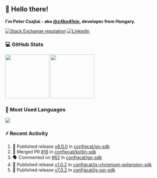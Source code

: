 ## 👋 Hello there!

**I'm Peter Csajtai - aka [@z4kn4fein](https://github.com/z4kn4fein), developer from Hungary.**

[![Stack Exchange reputation](https://img.shields.io/stackexchange/stackoverflow/r/8700582?color=orange&label=reputation&logo=stackoverflow&style=for-the-badge)](https://stackoverflow.com/users/8700582)
[![LinkedIn](https://img.shields.io/badge/linkedin-%230077B5.svg?style=for-the-badge&logo=linkedin&logoColor=white)](https://www.linkedin.com/in/csajtai-p%C3%A9ter-45395341/)

### 💻 GitHub Stats

<div>
  <img height="140px" src="https://github-readme-stats-pcsajtai.vercel.app/api?username=z4kn4fein&show_icons=true&hide_border=true&count_private=true&custom_title=Stats&theme=dracula&line_height=24&hide_title=true">
  <img height="140px" src="https://streak-stats.demolab.com?user=z4kn4fein&theme=dracula&hide_border=true">
  
</div>

### :toolbox: Most Used Languages

<img src="https://github-readme-stats-pcsajtai.vercel.app/api/top-langs/?username=z4kn4fein&theme=dracula&hide_border=true&layout=compact&langs_count=8&hide_title=true">

### :zap: Recent Activity

<!--START_SECTION:activity-->
1. 🚀 Published release [v8.0.0](https://github.com/configcat/go-sdk/releases/tag/v8.0.0) in [configcat/go-sdk](https://github.com/configcat/go-sdk)
2. 🎉 Merged PR [#16](https://github.com/configcat/kotlin-sdk/pull/16) in [configcat/kotlin-sdk](https://github.com/configcat/kotlin-sdk)
3. 🗣 Commented on [#62](https://github.com/configcat/go-sdk/issues/62#issuecomment-1632922549) in [configcat/go-sdk](https://github.com/configcat/go-sdk)
4. 🚀 Published release [v1.0.2](https://github.com/configcat/js-chromium-extension-sdk/releases/tag/v1.0.2) in [configcat/js-chromium-extension-sdk](https://github.com/configcat/js-chromium-extension-sdk)
5. 🚀 Published release [v7.0.2](https://github.com/configcat/js-ssr-sdk/releases/tag/v7.0.2) in [configcat/js-ssr-sdk](https://github.com/configcat/js-ssr-sdk)
<!--END_SECTION:activity-->
